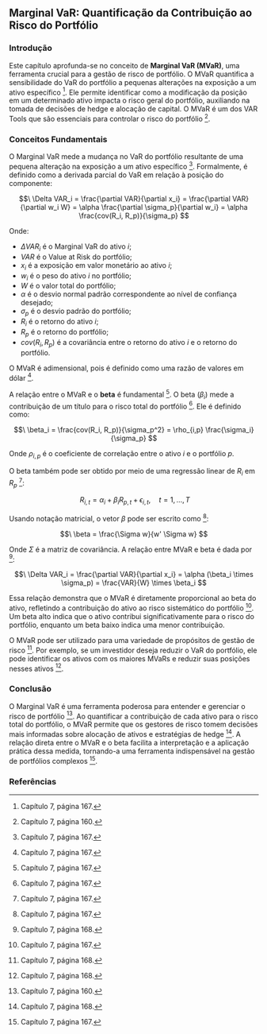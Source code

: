 ## Marginal VaR: Quantificação da Contribuição ao Risco do Portfólio

### Introdução
Este capítulo aprofunda-se no conceito de **Marginal VaR (MVaR)**, uma ferramenta crucial para a gestão de risco de portfólio. O MVaR quantifica a sensibilidade do VaR do portfólio a pequenas alterações na exposição a um ativo específico [^1]. Ele permite identificar como a modificação da posição em um determinado ativo impacta o risco geral do portfólio, auxiliando na tomada de decisões de hedge e alocação de capital. O MVaR é um dos VAR Tools que são essenciais para controlar o risco do portfólio [^2].

### Conceitos Fundamentais

O Marginal VaR mede a mudança no VaR do portfólio resultante de uma pequena alteração na exposição a um ativo específico [^1]. Formalmente, é definido como a derivada parcial do VaR em relação à posição do componente:

$$\
\Delta VAR_i = \frac{\partial VAR}{\partial x_i} = \frac{\partial VAR}{\partial w_i W} = \alpha \frac{\partial \sigma_p}{\partial w_i} = \alpha \frac{cov(R_i, R_p)}{\sigma_p}
$$

Onde:
*   $\Delta VAR_i$ é o Marginal VaR do ativo *i*;
*   $VAR$ é o Value at Risk do portfólio;
*   $x_i$ é a exposição em valor monetário ao ativo *i*;
*   $w_i$ é o peso do ativo *i* no portfólio;
*   $W$ é o valor total do portfólio;
*   $\alpha$ é o desvio normal padrão correspondente ao nível de confiança desejado;
*   $\sigma_p$ é o desvio padrão do portfólio;
*   $R_i$ é o retorno do ativo *i*;
*   $R_p$ é o retorno do portfólio;
*   $cov(R_i, R_p)$ é a covariância entre o retorno do ativo *i* e o retorno do portfólio.

O MVaR é adimensional, pois é definido como uma razão de valores em dólar [^9].

A relação entre o MVaR e o **beta** é fundamental [^1]. O beta ($\beta_i$) mede a contribuição de um título para o risco total do portfólio [^9]. Ele é definido como:

$$\
\beta_i = \frac{cov(R_i, R_p)}{\sigma_p^2} = \rho_{i,p} \frac{\sigma_i}{\sigma_p}
$$

Onde $\rho_{i,p}$ é o coeficiente de correlação entre o ativo *i* e o portfólio *p*.

O beta também pode ser obtido por meio de uma regressão linear de $R_i$ em $R_p$ [^9]:

$$\
R_{i,t} = \alpha_i + \beta_i R_{p,t} + \epsilon_{i,t}, \quad t = 1, ..., T
$$

Usando notação matricial, o vetor $\beta$ pode ser escrito como [^9]:

$$\
\beta = \frac{\Sigma w}{w' \Sigma w}
$$

Onde $\Sigma$ é a matriz de covariância.
A relação entre MVaR e beta é dada por [^10]:

$$\
\Delta VAR_i = \frac{\partial VAR}{\partial x_i} = \alpha (\beta_i \times \sigma_p) = \frac{VAR}{W} \times \beta_i
$$

Essa relação demonstra que o MVaR é diretamente proporcional ao beta do ativo, refletindo a contribuição do ativo ao risco sistemático do portfólio [^1]. Um beta alto indica que o ativo contribui significativamente para o risco do portfólio, enquanto um beta baixo indica uma menor contribuição.

O MVaR pode ser utilizado para uma variedade de propósitos de gestão de risco [^10]. Por exemplo, se um investidor deseja reduzir o VaR do portfólio, ele pode identificar os ativos com os maiores MVaRs e reduzir suas posições nesses ativos [^10].

### Conclusão

O Marginal VaR é uma ferramenta poderosa para entender e gerenciar o risco de portfólio [^2]. Ao quantificar a contribuição de cada ativo para o risco total do portfólio, o MVaR permite que os gestores de risco tomem decisões mais informadas sobre alocação de ativos e estratégias de hedge [^10]. A relação direta entre o MVaR e o beta facilita a interpretação e a aplicação prática dessa medida, tornando-a uma ferramenta indispensável na gestão de portfólios complexos [^1].

### Referências

[^1]: Capítulo 7, página 167.
[^2]: Capítulo 7, página 160.
[^9]: Capítulo 7, página 167.
[^10]: Capítulo 7, página 168.
<!-- END -->
